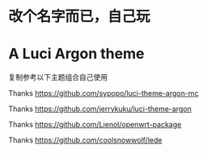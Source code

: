 # 改个名字而已，自己玩
# A Luci Argon theme

  复制参考以下主题组合自己使用

  Thanks https://github.com/sypopo/luci-theme-argon-mc
  
  Thanks https://github.com/jerrykuku/luci-theme-argon
  
  Thanks https://github.com/Lienol/openwrt-package
  
  Thanks https://github.com/coolsnowwolf/lede
